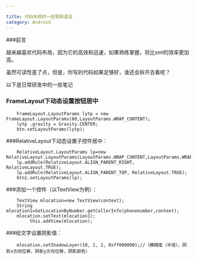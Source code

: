 ```yaml
---

title: 代码布局的一些零碎语法
category: Android
---
```


###前言

越来越喜欢代码布局，因为它的高效和迅速，如果熟练掌握，将比xml的效率更加高。

虽然可读性差了点，但是，你写的代码如果足够好，谁还会拆开去看呢？

以下是日常研发中的一些笔记

### FrameLayout下动态设置按钮居中

		FrameLayout.LayoutParams lytp = new FrameLayout.LayoutParams(80,LayoutParams.WRAP_CONTENT);
		lytp .gravity = Gravity.CENTER;
		btn.setLayoutParams(lytp);

###RelativeLayout下动态设置子控件居中：

		RelativeLayout.LayoutParams lp=new RelativeLayout.LayoutParams(LayoutParams.WRAP_CONTENT,LayoutParams.WRAP_CONTENT);
		lp.addRule(RelativeLayout.ALIGN_PARENT_RIGHT, RelativeLayout.TRUE);
		lp.addRule(RelativeLayout.ALIGN_PARENT_TOP, RelativeLayout.TRUE);
		btn1.setLayoutParams(lp);

###添加一个控件（以TextView为例）：

		TextView mlocation=new TextView(context);
		String mlocation1=GetLocationByNumber.getCallerInfo(phonenumber,context);
		mlocation.setText(mlocation1);
       		 this.addView(mlocation);

###给文字设置阴影值：

		mlocation.setShadowLayer(10, 1, 1, 0xff000000);//（模糊度（半径），阴影x方向位移，阴影y方向位移，阴影颜色）


